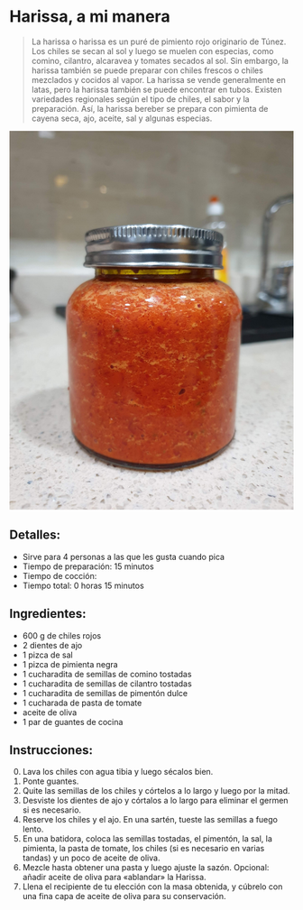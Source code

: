 # Harissa, a mi manera

> La harissa o harissa es un puré de pimiento rojo originario de Túnez. Los chiles se secan al sol y luego se muelen con especias, como comino, cilantro, alcaravea y tomates secados al sol. Sin embargo, la harissa también se puede preparar con chiles frescos o chiles mezclados y cocidos al vapor. La harissa se vende generalmente en latas, pero la harissa también se puede encontrar en tubos. Existen variedades regionales según el tipo de chiles, el sabor y la preparación. Así, la harissa bereber se prepara con pimienta de cayena seca, ajo, aceite, sal y algunas especias. 

![Harissa a mi manera](https://github.com/anamorph/recettes/blob/main/photos/fr-harissa-a-ma-facon-01.jpg?raw=true)

## Detalles:
* Sirve para 4 personas a las que les gusta cuando pica
* Tiempo de preparación: 15 minutos
* Tiempo de cocción:
* Tiempo total: 0 horas 15 minutos

## Ingredientes:
* 600 g de chiles rojos
* 2 dientes de ajo
* 1 pizca de sal
* 1 pizca de pimienta negra
* 1 cucharadita de semillas de comino tostadas
* 1 cucharadita de semillas de cilantro tostadas
* 1 cucharadita de semillas de pimentón dulce
* 1 cucharada de pasta de tomate
* aceite de oliva
* 1 par de guantes de cocina

## Instrucciones:
0. Lava los chiles con agua tibia y luego sécalos bien.
1. Ponte guantes.
2. Quite las semillas de los chiles y córtelos a lo largo y luego por la mitad.
3. Desviste los dientes de ajo y córtalos a lo largo para eliminar el germen si es necesario.
4. Reserve los chiles y el ajo. En una sartén, tueste las semillas a fuego lento.
5. En una batidora, coloca las semillas tostadas, el pimentón, la sal, la pimienta, la pasta de tomate, los chiles (si es necesario en varias tandas) y un poco de aceite de oliva.
6. Mezcle hasta obtener una pasta y luego ajuste la sazón. Opcional: añadir aceite de oliva para «ablandar» la Harissa.
7. Llena el recipiente de tu elección con la masa obtenida, y cúbrelo con una fina capa de aceite de oliva para su conservación.
